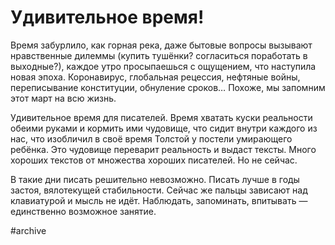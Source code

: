 
# Удивительное время!

Время забурлило, как горная река, даже бытовые вопросы вызывают нравственные дилеммы (купить тушёнки? согласиться поработать в выходные?), каждое утро просыпаешься с ощущением, что наступила новая эпоха. Коронавирус, глобальная рецессия, нефтяные войны, переписывание конституции, обнуление сроков… Похоже, мы запомним этот март на всю жизнь.

Удивительное время для писателей. Время хватать куски реальности обеими руками и кормить ими чудовище, что сидит внутри каждого из нас, что изобличил в своё время Толстой у постели умирающего ребёнка. Это чудовище переварит реальность и выдаст тексты. Много хороших текстов от множества хороших писателей. Но не сейчас.

В такие дни писать решительно невозможно. Писать лучше в годы застоя, вялотекущей стабильности. Сейчас же пальцы зависают над клавиатурой и мысль не идёт. Наблюдать, запоминать, впитывать — единственно возможное занятие.

#archive